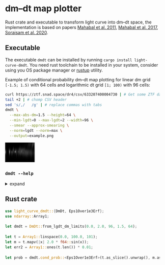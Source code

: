 # dm–dt map plotter

Rust crate and executable to transform light curve into dm–dt space, the implementation is based on papers
[Mahabal et al. 2011](https://ui.adsabs.harvard.edu/abs/2011BASI...39..387M), [Mahabal et al. 2017](https://arxiv.org/abs/1709.06257), [Soraisam et al. 2020](https://doi.org/10.3847/1538-4357/ab7b61).

## Executable

The executable `dmdt` can be installed by running `cargo install light-curve-dmdt`. You need rust toolchain to be
installed in your system, consider using you OS package manager or [rustup](https://rustup.rs) utility.

Example of conditional probability dm–dt map plotting for linear dm grid `[-1.5; 1.5)` with 64 cells and logarithmic dt
grid `[1; 100)` with 96 cells:

```sh
curl https://ztf.snad.space/dr4/csv/633207400004730 | # Get some ZTF data
tail +2 | # chomp CSV header
sed 's/,/	/g' | # replace commas with tabs
dmdt \
  --max-abs-dm=1.5 --height=64 \
  --min-lgdt=0 --max-lgdt=2 --width=96 \
  --smear --approx-smearing \
  --norm=lgdt --norm=max \
  --output=example.png
```

![Example dm-dt map][example_png]

[example_png]: example.png

### `dmdt --help`

<details><summary>expand</summary>

```text
Plot dm-dt map from light curve
USAGE:
    dmdt [FLAGS] [OPTIONS] --max-abs-dm <max abs dm> --max-lgdt <max lgdt> --min-lgdt <min lgdt>
FLAGS:
        --approx-smearing
            speed up smearing using approximate error function
        --help
            Prints help information
    -s, --smear
            Produce dm-``smeared'' output using observation errors, which must be the third column of the input. Instead
            of just adding some value to the lg(dt)-dm cell, the whole lg(dt) = const row is filled by normally
            distributed dm-probabilities
    -V, --version
            Prints version information
OPTIONS:
    -h, --height <N dm>
            number of dm cells, height of the output image [default: 128]
    -w, --width <N lgdt>
            number of lg(dt) cells, width of the output image [default: 128]
    -i, --input <input>
            Path of the input file, should be built of space-separated columns of time, magnitude and magnitude error
            (required for --smare only). If '-' is given (the default), then the input is taken from the stdin [default:
            -]
        --max-abs-dm <max abs dm>
            Maximum dm value, the considered dm interval would be [-max-abs-dm, +max-abs-dm)
        --max-lgdt <max lgdt>
            Right border of the lg(dt) grid, note that decimal logarithm is required, i.e. 2.0 input means 100.0 time
            units
        --min-lgdt <min lgdt>
            Left border of the lg(dt) grid, note that decimal logarithm is required, i.e. -1.0 input means 0.1 time
            units
    -n, --norm <normalisation>...
            Normalisation to do after dmdt map building. The order of operations is:1) build dmdt map, each dm-lgdt pair
            brings a unity value to dmdt space;2) if --norm=lgdt, then divide each cell value by the total number of the
            corresponding lgdt pairs, i.e. divide each cell of some column by the integral value in the column
            (including values out of the interval of [-max_abs_dm; max_abs_dm)); 3) if --norm=max, then divide each cell
            by the overall maximum value; 4) if any of --norm=lgdt or --norm=max is specified, then all values should be
            in [0; 1] interval, so they are multiplied by 255 and casted to uint8 to make it possible to save dmdt map
            as a PNG file. [possible values: lgdt, max]
    -o, --output <output>
            Path of the output PNG file. If '-' is given (the default), then outputs to the stdout [default: -]
```

</details>

## Rust crate

```rust
use light_curve_dmdt::{DmDt, Eps1Over1e3Erf};
use ndarray::Array1;

let dmdt = DmDt::from_lgdt_dm_limits(0.0, 2.0, 96, 1.5, 64);

let t = Array1::linspace(0.0, 100.0, 101);
let m = t.mapv(|x| 2.0 * f64::sin(x));
let err2 = Array1::ones(t.len()) * 0.01;

let prob = dmdt.cond_prob::<Eps1Over1e3Erf>(t.as_slice().unwrap(), m.as_slice().unwrap(), err2.as_slice().unwrap());
```
